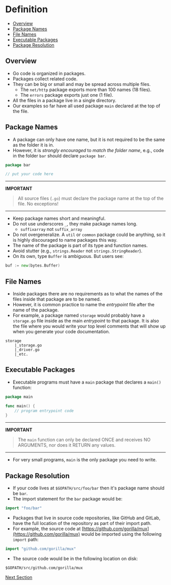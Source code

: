# Definition

- [Overview](#overview)
- [Package Names](#package-names)
- [File Names](#file-names)
- [Executable Packages](#executable-packages)
- [Package Resolution](#package-resolution)

## Overview

- Go code is organized in packages.
- Packages collect related code.
- They can be big or small and may be spread across multiple files.
    - The `net/http` package exports more than 100 names (18 files).
    - The `errors` package exports just one (1 file).
- All the files in a package live in a single directory.
- Our examples so far have all used package `main` declared at the top of the file.

## Package Names

- A package can only have one name, but it is not required to be the same as the folder it is in.
- However, it is _strongly encouraged_ to _match the folder name_, e.g., code in the folder `bar`
  should declare `package bar`.

```go
package bar

// put your code here
```

---
__IMPORTANT__
> All source files (`.go`) must declare the package name at the top of the file. No exceptions!
---

- Keep package names short and meaningful.
- Do not use underscores `_`, they make package names long.
    - `suffixarray` not `suffix_array`
- Do not overgeneralize. A `util` or `common` package could be anything, so it is highly discouraged to name packages
  this way.
- The name of the package is part of its type and function names.
- Avoid stutter (e.g., `strings.Reader` not `strings.StringReader`). 
- On its own, type `Buffer` is ambiguous. But users see:

```go
buf := new(bytes.Buffer)
```

## File Names

- Inside packages there are no requirements as to what the names of the files inside that package are to be named.
- However, it is common practice to name the _entrypoint_ file after the name of the package.
- For example, a package named `storage` would probably have a `storage.go` file inside as the main _entrypoint_ to that
  package. It is also the file where you would write your top level comments that will show up when you generate your
  code documentation.

```
storage
    |_storage.go
    |_driver.go
    |_etc.
```

## Executable Packages

- Executable programs must have a `main` package that declares a `main()` function:

```go
package main

func main() {
	// program entrypoint code
}
```

---
__IMPORTANT__
> The `main` function can only be declared ONCE and receives NO ARGUMENTS, nor does it RETURN any values.
---

- For very small programs, `main` is the only package you need to write.

## Package Resolution

- If your code lives at `$GOPATH/src/foo/bar` then it's package name should be `bar`.
- The import statement for the `bar` package would be:

```go
import "foo/bar"
```

- Packages that live in source code repositories, like GitHub and GitLab, have the full location of the repository as
  part of their import path.
- For example, the source code at [https://github.com/gorilla/mux](https://github.com/gorilla/mux) would be imported
  using the following `import` path:

```go
import "github.com/gorilla/mux"
```

- The source code would be in the following location on disk:

```
$GOPATH/src/github.com/gorilla/mux
```

[Next Section](02-scope-and-visibility.md)
